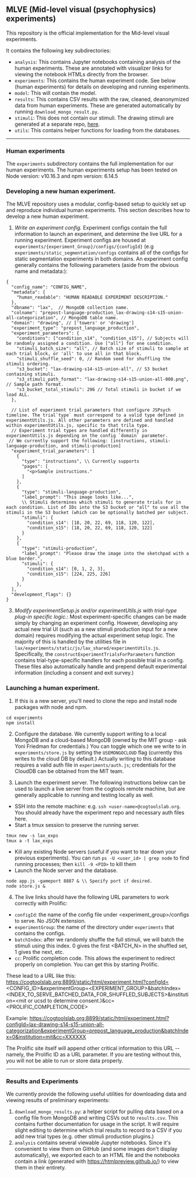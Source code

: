 ## MLVE (Mid-level visual (psychophysics) experiments)

This repository is the official implementation for the Mid-level visual experiments.

It contains the following key subdirectories:

- `analysis`: This contains Jupyter notebooks containing analysis of the human experiments. These are annotated with visualizer links for viewing the notebook HTMLs directly from the browser.
- `experiments`: This contains the human experiment code. See below (human experiments) for details on developing and running experiments.
- `model`: This will contain the model.
- `results`: This contains CSV results with the raw, cleaned, deanonymized data from human experiments. These are generated automatically by running `download_mongo_result.py`.
- `stimuli`: This does not contain our stimuli. The drawing stimuli are generated at a separate repo, [here](https://github.com/yifr/CommonFate).
- `utils`: This contains helper functions for loading from the databases.

---

### Human experiments

The `experiments` subdirectory contains the full implementation for our human experiments.
The human experiments setup has been tested on Node version: v10.16.3 and npm version: 6.14.5

### Developing a new human experiment.

The MLVE repository uses a modular, config-based setup to quickly set up and reproduce individual human experiments.
This section describes how to develop a new human experiment.

1. _Write an experiment config._ Experiment configs contain the full information to launch an experiment, and determine the live URL for a running experiment. Experiment configs are housed at `experiments/{experiment_Group}/configs/{configId}` (e.g `experiments/static_segmentation/configs` contains all of the configs for static segmentation experiments in both domains. An experiment config generally contains the following parameters (aside from the obvious name and metadata:):

```
{
  "config_name": "CONFIG_NAME",
  "metadata": {
    "human_readable": "HUMAN READABLE EXPERIMENT DESCRIPTION."
  },
  "dbname": "lax",  // MongoDB collection name.
  "colname": "prepost-language-production_lax-drawing-s14-s15-union-all-categorization", // MongoDB table name.
  "domain": "drawing", // ['towers' or 'drawing']
  "experiment_type": "prepost_language_production",
  "experiment_parameters": {
    "conditions": ["condition_s14", "condition_s15"], // Subjects will be randomly assigned a condition. Use ["all"] for one condition.
    "stimuli_batch_size": "all", // Batch size of stimuli to sample at each trial block, or 'all' to use all in that block.
    "stimuli_shuffle_seed": 0, // Random seed for shuffling the stimuli ordering.
    "s3_bucket": "lax-drawing-s14-s15-union-all", // S3 bucket containing stimuli.
    "s3_stimuli_path_format": "lax-drawing-s14-s15-union-all-000.png", // Sample path format.
    "s3_bucket_total_stimuli": 296 // Total stimuli in bucket if we load ALL.
  },

  // List of experiment trial parameters that configure JSPsych timeline. The trial`type` must correspond to a valid type defined in experimentUtils.js. All other parameters are defined and handled within experimentUtils.js, specific to that trila type.
  // Experiment trial types are handled differently in experimentUtils.js depending on the config `domain` parameter.
 // We currently support the following: [instructions, stimuli-language-production, and stimuli-production]
  "experiment_trial_parameters": [
    {
      "type": "instructions", \\ Currently supports
      "pages": [
        "<p>Sample instructions."
      ]
    },
    {
      "type": "stimuli-language-production",
      "label_prompt": "This image looks like...",
      \\ Stimuli determines which stimuli to generate trials for in each condition. List of IDs into the S3 bucket or "all" to use all the stimuli in the S3 bucket (which can be optionally batched per subject.
      "stimuli": {
        "condition_s14": [18, 20, 22, 69, 118, 120, 122],
        "condition_s15": [18, 20, 22, 69, 118, 120, 122]
      }
    },
    {
      "type": "stimuli-production",
      "label_prompt": "Please draw the image into the sketchpad with a blue border.",
      "stimuli": {
        "condition_s14": [0, 1, 2, 3],
        "condition_s15": [224, 225, 226]
      }
    },
  ],
  "development_flags": {}
}
```

3. _Modify experimentSetup.js and/or experimentUtils.js with trial-type plug-in specific logic._: Most experiment-specific changes can be made simply by changing an experiment config. However, developing any actual new trial UI (such as a new stimuli production input for a new domain) requires modifying the actual experiment setup logic. The majority of this is handled by the utilities file in `lax/experiments/static/js/lax_shared/experimentUtils.js`. Specifically, the `constructExperimentTrialsForParameters` function contains trial-type-specific handlers for each possible trial in a config.
   These files also automatically handle and prepend default experimental information (including a consent and exit survey.)

### Launching a human experiment.

1. If this is a new server, you'll need to clone the repo and install node packages with node and npm.

```
cd experiments
npm install
```

2. Configure the database. We currently support writing to a local MongoDB and a cloud-based MongoDB (owned by the MIT group - ask Yoni Friedman for credentials.) You can toggle which one we write to in `experiments/store.js` by setting the `USEMONGOCLOUD` flag (currently this writes to the cloud DB by default.) Actually writing to this database requires a valid auth file in `experiments/auth.js`; credentials for the CloudDB can be obtained from the MIT team.

3. Launch the experiment server. The following instructions below can be used to launch a live server from the cogtools remote machine, but are generally applicable to running and testing locally as well.

- SSH into the remote machine: e.g. `ssh <user-name>@cogtoolslab.org`. You should already have the experiment repo and necessary auth files here.
- Start a tmux session to preserve the running server.

```
tmux new -s lax_exps
tmux a -t lax_exps
```

- Kill any existing Node servers (useful if you want to tear down your previous experiments). You can run `ps -U <user_id> | grep node` to find running processes; then `kill -9 <PID>` to kill them
- Launch the Node server and the database.

```
node app.js -gameport 8887 & \\ Specify port if desired.
node store.js &
```

4. The live links should have the following URL parameters to work correctly with Prolific:

- `configId`: the name of the config file under <experiment_group>/configs to serve. No JSON extension.
- `experimentGroup`: the name of the directory under `experiments` that contains the configs.
- `batchIndex`: after we randomly shuffle the full stimuli, we will batch the stimuli using this index. 0 gives the first <BATCH_N> in the shuffled set, 1 gives the next, etc.
- `cc`: Prolific completion code. This allows the experiment to redirect properly on completion. You can get this by starting Prolific.

These lead to a URL like this:
https://cogtoolslab.org:8899/static/html/experiment.html?configId=<CONFIG_ID>&experimentGroup=<EXPERIMENT_GROUP>&batchIndex=<INDEX_TO_SERVE_BATCHED_DATA_FOR_SHUFFLED_SUBJECTS>&institution=<mit or ucsd to determine consent.)&cc=<PROLIFIC_COMPLETION_CODE>

Example: https://cogtoolslab.org:8899/static/html/experiment.html?configId=lax-drawing-s14-s15-union-all-categorization&experimentGroup=prepost_language_production&batchIndex=0&institution=mit&cc=XXXXXX

The Prolific site itself will append other critical information to this URL -- namely, the Prolific ID as a URL parameter. If you are testing without this, you will not be able to run or store data properly.

---

### Results and Experiments

We currently provide the following useful utilities for downloading data and viewing results of preliminary experiments:

1. `download_mongo_results.py`: a helper script for pulling data based on a config file from MongoDB and writing CSVs out to `results.csv`. This contains further documentation for usage in the script. It will require slight editing to determine which trial results to record to a CSV if you add new trial types (e.g. other stimuli production plugins.)
2. `analysis` contains several viewable Jupyter notebooks. Since it's convenient to view them on GitHub (and some images don't display automatically), we exported each to an HTML file and the notebooks contain a link (generated with https://htmlpreview.github.io/) to view them in their entirety.
